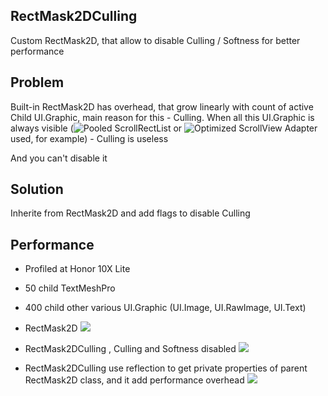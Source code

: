 ## RectMask2DCulling
Custom RectMask2D, that allow to disable Culling / Softness for better performance
## Problem
Built-in RectMask2D has overhead, that grow linearly with count of active Child UI.Graphic, main reason for this - Culling. When all this UI.Graphic is always visible (![Pooled ScrollRectList](https://github.com/disas69/Unity-Pooled-Scroll-List) or ![Optimized ScrollView Adapter](https://assetstore.unity.com/packages/tools/gui/optimized-scrollview-adapter-68436) used, for example) - Culling is useless

And you can't disable it

## Solution
Inherite from RectMask2D and add flags to disable Culling
## Performance
- Profiled at Honor 10X Lite
- 50 child TextMeshPro
- 400 child other various UI.Graphic (UI.Image, UI.RawImage, UI.Text)

- RectMask2D
![](https://github.com/mitay-walle/Unity3d-RectMask2DCulling/blob/main/RectMask2D_profiling.jpg)

- RectMask2DCulling , Culling and Softness disabled
![](https://github.com/mitay-walle/Unity3d-RectMask2DCulling/blob/main/RectMask2DCulling_profiling.jpg)

- RectMask2DCulling use reflection to get private properties of parent RectMask2D class, and it add performance overhead
![](https://github.com/mitay-walle/Unity3d-RectMask2DCulling/blob/main/RectMask2DCulling_performance_scheme.jpg)
